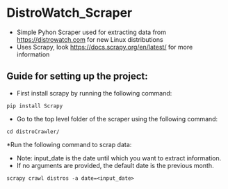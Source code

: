 # DistroWatch_Scraper

* Simple Pyhon Scraper used for extracting data from https://distrowatch.com for new Linux distributions
* Uses Scrapy, look https://docs.scrapy.org/en/latest/ for more information


## Guide for setting up the project:
* First install scrapy by running the following command: 
```
pip install Scrapy
```

* Go to the top level folder of the scraper using the following command:
```
cd distroCrawler/
```

*Run the following command to scrap data:
- Note: input_date is the date until which you want to extract information.
- If no arguments are provided, the default date is the previous month.
```
scrapy crawl distros -a date=<input_date> 
```

